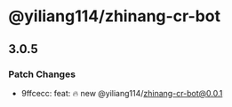 # @yiliang114/zhinang-cr-bot

## 3.0.5

### Patch Changes

- 9ffcecc: feat: :fire: new @yiliang114/zhinang-cr-bot@0.0.1
